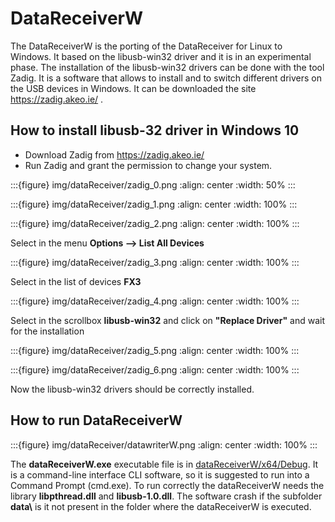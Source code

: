 # DataReceiverW


The DataReceiverW is the porting of the DataReceiver for Linux to Windows. It based on the libusb-win32 driver and it is in an experimental phase.
The installation of the libusb-win32 drivers can be done with the tool Zadig. It is a software that allows to install and to switch different drivers on the USB devices in Windows. It can be downloaded the site https://zadig.akeo.ie/ .

## How to install libusb-32 driver in Windows 10

* Download Zadig from  https://zadig.akeo.ie/ 
* Run Zadig and grant the permission to change your system.

:::{figure} img/dataReceiver/zadig_0.png
:align: center
:width: 50%
:::


:::{figure} img/dataReceiver/zadig_1.png
:align: center
:width: 100%
:::

:::{figure} img/dataReceiver/zadig_2.png
:align: center
:width: 100%
:::


Select in the menu **Options --> List All Devices**

:::{figure} img/dataReceiver/zadig_3.png
:align: center
:width: 100%
:::


Select in the list of devices **FX3** 

:::{figure} img/dataReceiver/zadig_4.png
:align: center
:width: 100%
:::


Select in the scrollbox **libusb-win32** and click on **"Replace Driver"** and wait for the installation

:::{figure} img/dataReceiver/zadig_5.png
:align: center
:width: 100%
:::

:::{figure} img/dataReceiver/zadig_6.png
:align: center
:width: 100%
:::

Now the libusb-win32 drivers should be correctly installed.

## How to run DataReceiverW

:::{figure} img/dataReceiver/datawriterW.png
:align: center
:width: 100%
:::


The **dataReceiverW.exe** executable file is in [dataReceiverW/x64/Debug](/dataReceiverW/x64/Debug). It is a command-line interface CLI software, so it is suggested to run into a Command Prompt (cmd.exe). To run correctly the dataReceiverW needs the library **libpthread.dll** and **libusb-1.0.dll**. The software crash if the subfolder **data\\** is it not present in the folder where the dataReceiverW is executed.

